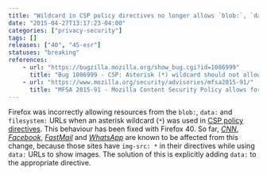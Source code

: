 ```yaml
---
title: "Wildcard in CSP policy directives no longer allows `blob:`, `data:` and `filesystem:` resources"
date: "2015-04-27T13:17:23-04:00"
categories: ["privacy-security"]
tags: []
releases: ["40", "45-esr"]
statuses: "breaking"
references:
    - url: "https://bugzilla.mozilla.org/show_bug.cgi?id=1086999"
      title: "Bug 1086999 - CSP: Asterisk (*) wildcard should not allow blob:, data:, or filesystem: when matching source expressions"
    - url: "https://www.mozilla.org/security/advisories/mfsa2015-91/"
      title: "MFSA 2015-91 - Mozilla Content Security Policy allows for asterisk wildcards in violation of CSP specification"
---
```

Firefox was incorrectly allowing resources from the `blob:`, `data:` and `filesystem:` URLs when an asterisk wildcard (`*`) was used in [CSP policy directives](https://developer.mozilla.org/docs/Web/Security/CSP/CSP_policy_directives). This behaviour has been fixed with Firefox 40. So far, [*CNN*](https://bugzilla.mozilla.org/show_bug.cgi?id=1155792), [*Facebook*](https://bugzilla.mozilla.org/show_bug.cgi?id=1181379), [*FastMail*](https://bugzilla.mozilla.org/show_bug.cgi?id=1157084) and [*WhatsApp*](https://bugzilla.mozilla.org/show_bug.cgi?id=1154704) are known to be affected from this change, because those sites have `img-src: *` in their directives while using `data:` URLs to show images. The solution of this is explicitly adding `data:` to the appropriate directive.
